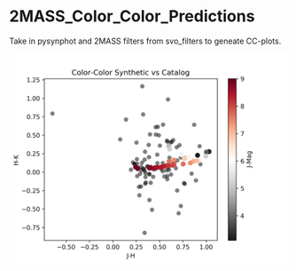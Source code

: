 # 2MASS_Color_Color_Predictions

Take in pysynphot and 2MASS filters from svo_filters to geneate CC-plots.

![Alt text](JH_HK_color_color_plots_sunlike_stars.png?raw=true "Optional Title")
